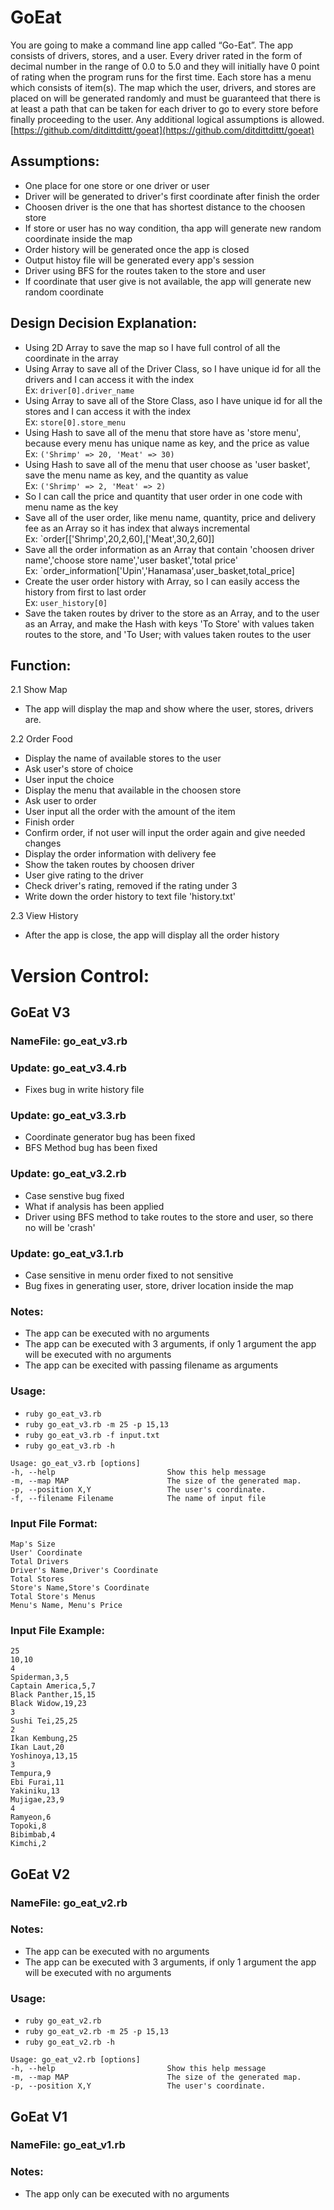 # GoEat
You are going to make a command line app called “Go-Eat”. The app consists of drivers, stores, and a user. Every driver rated in the form of decimal number in the range of 0.0 to 5.0 and they will initially have 0 point of rating when the program runs for the first time. Each store has a menu which consists of item(s). The map which the user, drivers, and stores are placed on will be generated randomly and must be guaranteed that there is at least a path that can be taken for each driver to go to every store before finally proceeding to the user. Any additional logical assumptions is allowed.<br />
[https://github.com/ditdittdittt/goeat](https://github.com/ditdittdittt/goeat)

## Assumptions:
- One place for one store or one driver or user
- Driver will be generated to driver's first coordinate after finish the order
- Choosen driver is the one that has shortest distance to the choosen store
- If store or user has no way condition, tha app will generate new random coordinate inside the map
- Order history will be generated once the app is closed
- Output histoy file will be generated every app's session
- Driver using BFS for the routes taken to the store and user
- If coordinate that user give is not available, the app will generate new random coordinate

## Design Decision Explanation:
- Using 2D Array to save the map so I have full control of all the coordinate in the array
- Using Array to save all of the Driver Class, so I have unique id for all the drivers and I can access it with the index<br />
Ex: `driver[0].driver_name`
- Using Array to save all of the Store Class, aso I have unique id for all the stores and I can access it with the index<br />
Ex: `store[0].store_menu`
- Using Hash to save all of the menu that store have as 'store menu', because every menu has unique name as key, and the price as value<br />
Ex: `('Shrimp' => 20, 'Meat' => 30)`
- Using Hash to save all of the menu that user choose as 'user basket', save the menu name as key, and the quantity as value<br />
Ex: `('Shrimp' => 2, 'Meat' => 2)`
- So I can call the price and quantity that user order in one code with menu name as the key
- Save all of the user order, like menu name, quantity, price and delivery fee as an Array so it has index that always incremental<br />
Ex: `order[['Shrimp',20,2,60],['Meat',30,2,60]]
- Save all the order information as an Array that contain 'choosen driver name','choose store name','user basket','total price'<br />
Ex: `order_information['Upin','Hanamasa',user_basket,total_price]
- Create the user order history with Array, so I can easily access the history from first to last order<br />
Ex: `user_history[0]`
- Save the taken routes by driver to the store as an Array, and to the user as an Array, and make the Hash with keys 'To Store' with values taken routes to the store, and 'To User; with values taken routes to the user


## Function:
2.1 Show Map
- The app will display the map and show where the user, stores, drivers are. 

2.2 Order Food
- Display the name of available stores to the user
- Ask user's store of choice
- User input the choice
- Display the menu that available in the choosen store
- Ask user to order
- User input all the order with the amount of the item
- Finish order
- Confirm order, if not user will input the order again and give needed changes
- Display the order information with delivery fee
- Show the taken routes by choosen driver
- User give rating to the driver
- Check driver's rating, removed if the rating under 3
- Write down the order history to text file 'history.txt'

2.3 View History
- After the app is close, the app will display all the order history

# Version Control:

## GoEat V3

### NameFile: go_eat_v3.rb

### Update: go_eat_v3.4.rb
- Fixes bug in write history file

### Update: go_eat_v3.3.rb
- Coordinate generator bug has been fixed
- BFS Method bug has been fixed

### Update: go_eat_v3.2.rb
- Case senstive bug fixed
- What if analysis has been applied
- Driver using BFS method to take routes to the store and user, so there no will be 'crash'

### Update: go_eat_v3.1.rb
- Case sensitive in menu order fixed to not sensitive
- Bug fixes in generating user, store, driver location inside the map

### Notes:
- The app can be executed with no arguments
- The app can be executed with 3 arguments, if only 1 argument the app will be executed with no arguments
- The app can be execited with passing filename as arguments

### Usage:
- `ruby go_eat_v3.rb`
- `ruby go_eat_v3.rb -m 25 -p 15,13`
- `ruby go_eat_v3.rb -f input.txt`
- `ruby go_eat_v3.rb -h`
```
Usage: go_eat_v3.rb [options]
-h, --help                         Show this help message
-m, --map MAP                      The size of the generated map.
-p, --position X,Y                 The user's coordinate.
-f, --filename Filename            The name of input file
```

### Input File Format:
```
Map's Size
User' Coordinate
Total Drivers
Driver's Name,Driver's Coordinate
Total Stores
Store's Name,Store's Coordinate
Total Store's Menus
Menu's Name, Menu's Price
```

### Input File Example:
```
25
10,10
4
Spiderman,3,5
Captain America,5,7
Black Panther,15,15
Black Widow,19,23
3
Sushi Tei,25,25
2
Ikan Kembung,25
Ikan Laut,20
Yoshinoya,13,15
3
Tempura,9
Ebi Furai,11
Yakiniku,13
Mujigae,23,9
4
Ramyeon,6
Topoki,8
Bibimbab,4
Kimchi,2
```
## GoEat V2

### NameFile: go_eat_v2.rb

### Notes:
- The app can be executed with no arguments
- The app can be executed with 3 arguments, if only 1 argument the app will be executed with no arguments

### Usage:
- `ruby go_eat_v2.rb`
- `ruby go_eat_v2.rb -m 25 -p 15,13`
- `ruby go_eat_v2.rb -h`
```
Usage: go_eat_v2.rb [options]
-h, --help                         Show this help message
-m, --map MAP                      The size of the generated map.
-p, --position X,Y                 The user's coordinate.
```
## GoEat V1

### NameFile: go_eat_v1.rb

### Notes:
- The app only can be executed with no arguments
